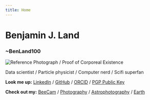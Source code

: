```yaml
---
title: Home
---
```


# Benjamin J. Land
### ~BenLand100

![Reference Photograph / Proof of Corporeal Existence](/images/profile.webp)

Data&nbsp;scientist / Particle&nbsp;physicist / Computer&nbsp;nerd / Scifi&nbsp;superfan

**Look me up:**
[LinkedIn](https://linkedin.com/in/benland100) /
[GitHub](https://github.com/BenLand100/) /
[ORCID](https://orcid.org/0000-0002-1775-6969) /
[PGP Public Key](https://ben.land/benland100.pub)

**Check out my:**
[BeeCam](https://ben.land/beecam/) /
[Photography](https://ben.land/photos/) /
[Astrophotography](https://ben.land/astro/) /
[Earth](https://ben.land/earth/)
